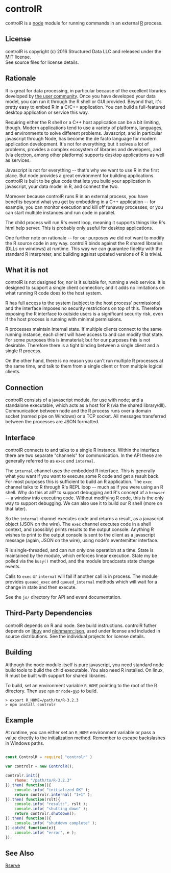 controlR
========

controlR is a [node][1] module for running commands in an external [R][2] process.

License
-------

controlR is copyright (c) 2016 Structured Data LLC and released under the MIT license.  
See source files for license details.

Rationale
---------

R is great for data processing, in particular because of the excellent libraries
developed by [the user community][3].  Once you have developed your data model, you
can run it through the R shell or GUI provided.  Beyond that, it's pretty easy to
embed R in a C/C++ application.  You can build a full-featured desktop application
or service this way.

Requiring either the R shell or a C++ host application can be a bit limiting, though.
Modern applications tend to use a variety of platforms, languages, and environments
to solve different problems.  Javascript, and in particular javascript through Node,
has become the de facto language for modern application development.  It's not for
everything; but it solves a lot of problems, provides a complex ecosystem of libraries
and developers, and (via [electron][6], among other platforms) supports desktop
applications as well as services.

Javascript is not for everything -- that's why we want to use R in the first place.
But node provides a great environment for building applications.  controlR is built to
be glue code that lets you build your application in javascript, your data model in
R, and connect the two.

Moreover because controlR runs R in an external process, you have benefits beyond
what you get by embedding in a C++ application -- for example, you can monitor
execution and kill off runaway processes; or you can start multiple instances and
run code in parallel.

The child process will run R's event loop, meaning it supports things like R's html
help server.  This is probably only useful for desktop applications.

One further note on rationale -- for our purposes we did not want to modify the R
source code in any way.  controlR binds against the R shared libraries (DLLs on
windows) at runtime.  This way we can guarantee fidelity with the standard R
interpreter, and building against updated versions of R is trivial.

What it is not
--------------

controlR is not designed for, nor is it suitable for, running a web service.  It is
designed to support a single client connection; and it adds no limitations on what
running R code does to the host system.  

R has full access to the system (subject to the host process' permissions) and the
interface imposes no security restrictions on top of this.  Therefore exposing the
R interface to outside users is a significant security risk, even if the host process
is running with minimal permissions.  

R processes maintain internal state.  If multiple clients connect to the same running
instance, each client will have access to and can modify that state.  For some purposes
this is immaterial; but for our purposes this is not desirable.  Therefore there is a
tight binding between a single client and a single R process.  

On the other hand, there is no reason you can't run multiple R processes at the same time,
and talk to them from a single client or from multiple logical clients.

Connection
----------

controlR consists of a javascript module, for use with node; and a standalone executable,
which acts as a host for R (via the shared library/dll).  Communication between node and
the R process runs over a domain socket (named pipe on Windows) or a TCP socket.  All
messages transferred between the processes are JSON formatted.

Interface
---------

controlR connects to and talks to a single R instance.  Within the interface there are
two separate "channels" for communication.  In the API these are generally referred to
as `exec` and `internal`.

The `internal` channel uses the embedded R interface.  This is generally what you want
if you want to execute some R code and get a result back.  For most purposes this is
sufficient to build an R application.  The `exec` channel talks to R through R's REPL
loop -- much as if you were using an R shell.  Why do this at all? to support debugging
and R's concept of a `browser` -- a window into executing code.  Without modifying R code,
this is the only way to support debugging.  We can also use it to build our R shell
(more on that later).

So the `internal` channel executes code and returns a result, as a javascript object
(JSON on the wire).  The `exec` channel executes code in a shell context, and (possibly)
prints results to the output console.  Anything R wishes to print to the output console
is sent to the client as a javascript message (again, JSON on the wire), using node's
eventemitter interface.

R is single-threaded, and can run only one operation at a time.  State is maintained by
the module, which enforces linear execution.  State my be polled via the `busy()` method,
and the module broadcasts state change events.  

Calls to `exec` or `internal` will fail if another call is in process.  The module
provides `queued_exec` and `queued_internal` methods which will wait for a change in state
and then execute.

See the `js/` directory for API and event documentation.

Third-Party Dependencies
------------------------

controlR depends on R and node.  See build instructions.  controlR futher depends on
[libuv][4] and [nlohmann::json][5], used under license and included in source distributions.
See the individual projects for license details.  

Building
--------

Although the node module itself is pure javascript, you need standard node build tools to
build the child executable.  You also need R installed.  On linux, R must be built with
support for shared libraries.

To build, set an environment variable `R_HOME` pointing to the root of the R directory.
Then use `npm` or `node-gyp` to build.

```
> export R_HOME=/path/to/R-3.2.3
> npm install controlr
```

Example
-------

At runtime, you can either set an `R_HOME` environment variable or pass a value directly
to the initialization method.  Remember to escape backslashes in Windows paths.

```javascript

const ControlR = require( "controlr" )

var controlr = new ControlR();

controlr.init({
    rhome: "/path/to/R-3.2.3"
}).then( function(){
	console.info( "initialized OK" );
	return controlr.internal( "1+1" );
}).then( function(rslt){
	console.info( "result:", rslt );
	console.info( "shutting down" );
	return controlr.shutdown();
}).then( function(){
	console.info( "shutdown complete" );
}).catch( function(e){
	console.info( "error", e );
});

```

See Also
--------

[Rserve][13]

[1]: https://nodejs.org
[2]: https://www.r-project.org/
[3]: https://cran.r-project.org/
[4]: https://github.com/libuv/libuv
[5]: https://github.com/nlohmann/json
[6]: http://electron.atom.io/
[13]: https://rforge.net/Rserve/
